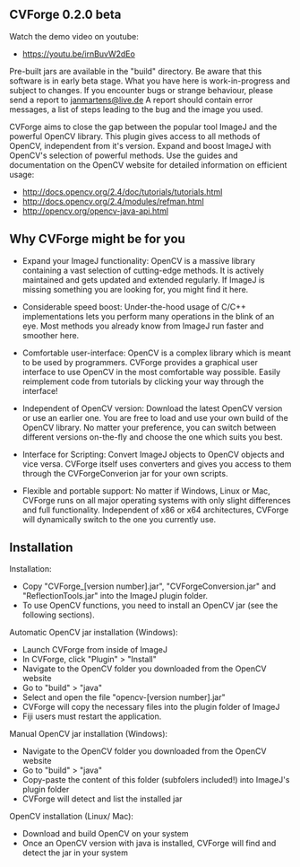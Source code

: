 ## CVForge 0.2.0 beta
Watch the demo video on youtube:
* https://youtu.be/irnBuvW2dEo

Pre-built jars are available in the "build" directory.
Be aware that this software is in early beta stage. What you have here is work-in-progress and subject to changes.
If you encounter bugs or strange behaviour, please send a report to janmartens@live.de
A report should contain error messages, a list of steps leading to the bug and the image you used. 


CVForge aims to close the gap between the popular tool ImageJ and the powerful OpenCV library.
This plugin gives access to all methods of OpenCV, independent from it's version.
Expand and boost ImageJ with OpenCV's selection of powerful methods.
Use the guides and documentation on the OpenCV website for detailed information on efficient usage:
* http://docs.opencv.org/2.4/doc/tutorials/tutorials.html
* http://docs.opencv.org/2.4/modules/refman.html
* http://opencv.org/opencv-java-api.html


 
## Why CVForge might be for you

* Expand your ImageJ functionality:
OpenCV is a massive library containing a vast selection of cutting-edge methods.
It is actively maintained and gets updated and extended regularly.
If ImageJ is missing something you are looking for, you might find it here.

* Considerable speed boost:
Under-the-hood usage of C/C++ implementations lets you perform many operations in the blink of an eye.
Most methods you already know from ImageJ run faster and smoother here.

* Comfortable user-interface: 
OpenCV is a complex library which is meant to be used by programmers.
CVForge provides a graphical user interface to use OpenCV in the most comfortable way possible.
Easily reimplement code from tutorials by clicking your way through the interface!

* Independent of OpenCV version:
Download the latest OpenCV version or use an earlier one.
You are free to load and use your own build of the OpenCV library.
No matter your preference, you can switch between different versions on-the-fly and choose the one which suits you best.

* Interface for Scripting:
Convert ImageJ objects to OpenCV objects and vice versa.
CVForge itself uses converters and gives you access to them through the CVForgeConverion jar for your own scripts.

* Flexible and portable support:
No matter if Windows, Linux or Mac, CVForge runs on all major operating systems with only slight differences and full functionality.
Independent of x86 or x64 architectures, CVForge will dynamically switch to the one you currently use.



## Installation

Installation:
* Copy "CVForge_[version number].jar", "CVForgeConversion.jar" and "ReflectionTools.jar" into the ImageJ plugin folder.
* To use OpenCV functions, you need to install an OpenCV jar (see the following sections).

Automatic OpenCV jar installation (Windows):
* Launch CVForge from inside of ImageJ
* In CVForge, click "Plugin" > "Install"
* Navigate to the OpenCV folder you downloaded from the OpenCV website
* Go to "build" > "java"
* Select and open the file "opencv-[version number].jar"
* CVForge will copy the necessary files into the plugin folder of ImageJ
* Fiji users must restart the application.

Manual OpenCV jar installation (Windows):
* Navigate to the OpenCV folder you downloaded from the OpenCV website
* Go to "build" > "java"
* Copy-paste the content of this folder (subfolers included!) into ImageJ's plugin folder
* CVForge will detect and list the installed jar

OpenCV installation (Linux/ Mac):
* Download and build OpenCV on your system
* Once an OpenCV version with java is installed, CVForge will find and detect the jar in your system
